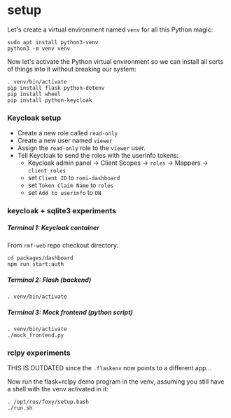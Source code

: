 # setup

Let's create a virtual environment named `venv` for all this Python magic:
```
sudo apt install python3-venv
python3 -m venv venv
```

Now let's activate the Python virtual environment so we can install all sorts of things into it without breaking our system:
```
. venv/bin/activate
pip install flask python-dotenv
pip install wheel
pip install python-keycloak
```

### Keycloak setup

* Create a new role called `read-only`
* Create a new user named `viewer`
* Assign the `read-only` role to the `viewer` user.
* Tell Keycloak to send the roles with the userinfo tokens:
  * Keycloak admin panel -> Client Scopes -> `roles` -> Mappers -> `client roles`
  * set `Client ID` to `romi-dashboard`
  * set `Token Claim Name` to `roles`
  * set `Add to userinfo` to `ON`

### keycloak + sqlite3 experiments

##### Terminal 1: Keycloak container
From `rmf-web` repo checkout directory:
```
cd packages/dashboard
npm run start:auth
```

##### Terminal 2: Flash (backend)
```
. venv/bin/activate
```

##### Terminal 3: Mock frontend (python script)
```
. venv/bin/activate
./mock_frontend.py
```

### rclpy experiments

THIS IS OUTDATED since the `.flaskenv` now points to a different app...

Now run the flask+rclpy demo program in the venv, assuming you still have a shell with the venv activated in it:
```
. /opt/ros/foxy/setup.bash
./run.sh
```

